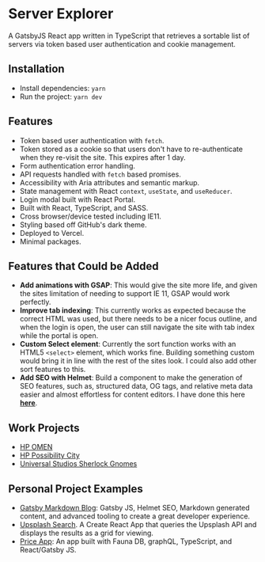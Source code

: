 # Server Explorer

A GatsbyJS React app written in TypeScript that retrieves a sortable list of servers via token based user authentication and cookie management.

## Installation

- Install dependencies: `yarn`
- Run the project: `yarn dev`

## Features

- Token based user authentication with `fetch`.
- Token stored as a cookie so that users don't have to re-authenticate when they re-visit the site. This expires after 1 day.
- Form authentication error handling.
- API requests handled with `fetch` based promises.
- Accessibility with Aria attributes and semantic markup.
- State management with React `context`, `useState`, and `useReducer`.
- Login modal built with React Portal.
- Built with React, TypeScript, and SASS.
- Cross browser/device tested including IE11.
- Styling based off GitHub's dark theme.
- Deployed to Vercel.
- Minimal packages.

## Features that Could be Added

- __Add animations with GSAP__: This would give the site more life, and given the sites limitation of needing to support IE 11, GSAP would work perfectly.
- __Improve tab indexing__: This currently works as expected because the correct HTML was used, but there needs to be a nicer focus outline, and when the login is open, the user can still navigate the site with tab index while the portal is open.
- __Custom Select element__: Currently the sort function works with an HTML5 `<select>` element, which works fine. Building something custom would bring it in line with the rest of the sites look. I could also add other sort features to this.
- __Add SEO with Helmet__: Build a component to make the generation of SEO features, such as, structured data, OG tags, and relative meta data easier and almost effortless for content editors. I have done this here __[here](https://github.com/lucasjohnson/my-gatsby-starter/tree/master/src/components/Head)__.

## Work Projects

- [HP OMEN](https://www.omen.com/us/en.html)
- [HP Possibility City](https://digitalprinting.hp.com/us/en/large-format-printers.html)
- [Universal Studios Sherlock Gnomes](https://vimeo.com/268886553)

## Personal Project Examples

- [Gatsby Markdown Blog](https://github.com/lucasjohnson/gatsby-markdown-blog): Gatsby JS, Helmet SEO, Markdown generated content, and advanced tooling to create a great developer experience.
- [Upsplash Search](https://github.com/lucasjohnson/upsplash-search). A Create React App that queries the Upsplash API and displays the results as a grid for viewing.
- [Price App](https://github.com/lucasjohnson/price-app): An app built with Fauna DB, graphQL, TypeScript, and React/Gatsby JS.
